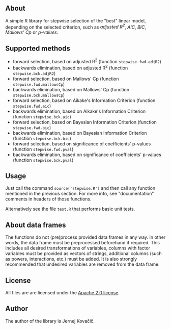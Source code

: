 ## About
A simple R library for stepwise selection of the "best" linear model,
depending on the selected criterion, such as _adjusted R<sup>2</sup>_,
_AIC_, _BIC_, _Mallows' Cp_ or _p-values_.


## Supported methods
* forward selection, based on adjusted R<sup>2</sup> (function `stepwise.fwd.adjR2`)
* backwards elimination, based on adjusted R<sup>2</sup> (function `stepwise.bck.adjR2`)
* forward selection, based on Mallows' Cp (function `stepwise.fwd.mallowsCp`)
* backwards elimination, based on Mallows' Cp (function `stepwise.bck.mallowsCp`)
* forward selection, based on Aikake's Information Criterion (function `stepwise.fwd.aic`)
* backwards elimination, based on Aikake's Information Criterion (function `stepwise.bck.aic`)
* forward selection, based on Bayesian Information Criterion (function `stepwise.fwd.bic`)
* backwards elimination, based on Bayesian Information Criterion (function `stepwise.bck.bic`)
* forward selection, based on significance of coefficients' p-values (function `stepwise.fwd.pval`)
* backwards elimination, based on significance of coefficients' p-values (function `stepwise.bck.pval`)


## Usage
Just call the command `source('stepwise.R')` and then call any function
mentioned in the previous section. For more info, see "documentation"
comments in headers of those functions.

Alternatively see the file `test.R` that performs basic unit tests.


## About data frames
The functions do not (pre)process provided data frames in any way. In other
words, the data frame must be preprocessed beforehand if required. This
includes all desired transformations of variables, columns with factor
variables must be provided as vectors of strings, additional columns (such
as powers, interactions, etc.) must be added. It is also strongly recommended
that undesired variables are removed from the data frame.


## License
All files are are licensed
under the [Apache 2.0 license](http://www.apache.org/licenses/LICENSE-2.0).


## Author
The author of the library is Jernej Kova&#x010d;i&#x010d;.
